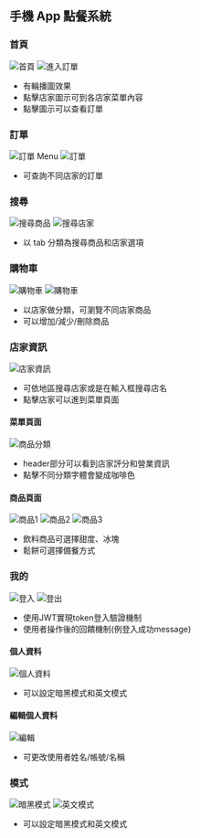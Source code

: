 ## 手機 App 點餐系統

### 首頁
![首頁](/src/assets/images/home.png)
![進入訂單](/src/assets/images/orderenter.png)
* 有輪播圖效果
* 點擊店家圖示可到各店家菜單內容
* 點擊圖示可以查看訂單

### 訂單
![訂單 Menu](/src/assets/images/orderMenu.png)
![訂單](/src/assets/images/orders.png)
* 可查詢不同店家的訂單

### 搜尋
![搜尋商品](/src/assets/images/searchproduct.png)
![搜尋店家](/src/assets/images/searchstore.png)
* 以 tab 分類為搜尋商品和店家選項


### 購物車
![購物車](/src/assets/images/cart.png)
![購物車](/src/assets/images/carts.png)
* 以店家做分類，可瀏覽不同店家商品
* 可以增加/減少/刪除商品

### 店家資訊
![店家資訊](/src/assets/images/store.png)
* 可依地區搜尋店家或是在輸入框搜尋店名
* 點擊店家可以進到菜單頁面


#### 菜單頁面
![商品分類](/src/assets/images/products2.png)
* header部分可以看到店家評分和營業資訊
* 點擊不同分類字體會變成咖啡色

#### 商品頁面
![商品1](/src/assets/images/product.png)
![商品2](/src/assets/images/product2.png)
![商品3](/src/assets/images/product3.png)
* 飲料商品可選擇甜度、冰塊
* 鬆餅可選擇備餐方式


### 我的
![登入](/src/assets/images/login.png)
![登出](/src/assets/images/logout.png)
* 使用JWT實現token登入驗證機制
* 使用者操作後的回饋機制(例登入成功message)
#### 個人資料
![個人資料](/src/assets/images/personal.png)
* 可以設定暗黑模式和英文模式
#### 編輯個人資料
![編輯](/src/assets/images/personalEdit.png)
* 可更改使用者姓名/帳號/名稱



### 模式
![暗黑模式](/src/assets/images/dark.png)
![英文模式](/src/assets/images/english.png)
* 可以設定暗黑模式和英文模式
